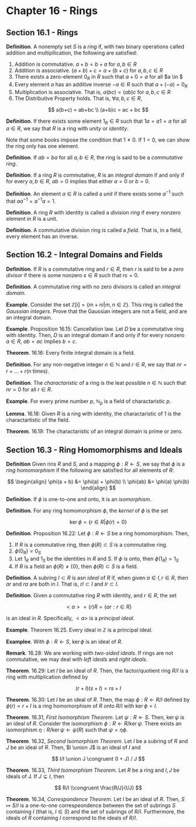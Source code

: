 # Chapter 16 - Rings
## Section 16.1 - Rings

**Definition**. A nonempty set $S$ is a *ring* if, with two binary operations called addition and multipllication, the following are satisfied:

1. Addition is commutative. $a + b = b + a$ for $a, b \in R$
2. Addition is associative. $(a + b) + c = a + (b + c)$ for $a, b, c \in R$
3. There exists a zero-element $0_R$ in $R$ such that $a + 0 = a$ for all $a \in $
4. Every element $a$ has an additive inverse $-a \in R$ such that $a + (-a) = 0_R$
5. Multiplication is associative. That is, $a(bc) = (ab)c$ for $a, b, c \in R$
6. The Distributive Property holds. That is, $\forall a, b, c \in R,$

$$
a(b+c) = ab+bc \\
(a+b)c = ac + bc
$$

**Definition**. If there exists some element $1_R \in R$ such that $1a = a1 = a$ for all $a \in R$, we say that $R$ is a ring with *unity* or *identity*.

Note that some books impose the condition that $1 \neq 0$. If $1 = 0$, we can show the ring only has one element.

**Definition**. If $ab = ba$ for all $a, b \in R$, the ring is said to be a *commutative ring*.

**Definition**. If a ring $R$ is commutative, $R$ is an *integral domain* if and only if for every $a, b \in R$, $ab = 0$ implies that either $a = 0$ or $b = 0$.

**Definition**. An element $a \in R$ is called a *unit* if there exists some $a^{-1}$ such that $a a^{-1} = a^{-1} a = 1$.

**Definition**. A ring $R$ with identity is called a *division ring* if every nonzero element in $R$ is a unit.

**Definition**. A commutative division ring is called a *field*. That is, in a field, every element has an inverse.

## Section 16.2 - Integral Domains and Fields

**Definition**. If $R$ is a commutative ring and $r \in R$, then $r$ is said to be a *zero divisor* if there is some nonzero $s \in R$ such that $rs = 0$.

**Definition**. A commutative ring with no zero divisors is called an *integral domain*.

**Example**. Consider the set $\mathbb{Z}[i] = \{m + ni | m, n \in \mathbb{Z}\}$. This ring is called the *Gaussian integers*. Prove that the Gaussian integers are not a field, and are an integral domain.

**Example**. Proposition 16.15: Cancellation law. Let $D$ be a commutative ring with identity. Then, $D$ is an integral domain if and only if for every nonzero $a \in R$, $ab = ac$ implies $b = c$.

**Theorem**. 16.16: Every finite integral domain is a field.

**Definition**. For any non-negative integer $n \in \mathbb{N}$ and $r \in R$, we say that $nr = r + ... + r \text{(n times)}$.

**Definition**. The *charactaristic* of a ring is the leat possible $n \in \mathbb{N}$ such that $nr = 0$ for all $r \in R$.

**Example**. For every prime number $p$, $\mathbb{N}_p$ is a field of charactaristic $p$.

**Lemma**. 16.18: Given $R$ is a ring with identity, the charactaristic of $1$ is the charactartistic of the field.

**Theorem**. 16.19: The charactaristic of an integral domain is prime or zero.

## Section 16.3 - Ring Homomorphisms and Ideals

**Definition** Given rins $R$ and $S$, and a mapping $\phi: R \leftarrow S$, we say that $\phi$ is a *ring homomorphism* if the following are satisfied for all elements of $R$:

$$
\begin{align}
    \phi(a + b) &= \phi(a) + \phi(b) \\
    \phi(ab) &= \phi(a) \phi(b)
\end{align}
$$

**Definition**. If $\phi$ is one-to-one and onto, it is an *isomorphism*.

**Definition**. For any ring homomorphism $\phi$, the *kernel* of $\phi$ is the set

$$
\ker \phi = \{ r \in R | \phi(r) = 0 \}
$$

**Definition**. Proposition 16.22: Let $\phi: R \leftarrow S$ be a ring homomorphism. Then,

1. If $R$ is a commutative ring, then $\phi(R) \subset S$ is a commutative ring.
2. $\phi(0_R) = 0_S$
3. Let $1_R$ and $1_S$ be the identities in $R$ and $S$. If $\phi$ is onto, then $\phi(1_R) = 1_S$
4. If $R$ is a field an $\phi(R) \neq \{0\}$, then $\phi(R) \subset S$ is a field.

**Definition**. A subring $I \subset R$ is asn *ideal* of $R$ if, when given $a \in I, r \in R$, then $ar$ and $ra$ are both in $I$. That is, $rI \subset I$ and $Ir \subset I$.

**Definition**. Given a commutative ring $R$ with identity, and $r \in R$, the set

$$
<a> = (r)R = \{ ar : r \in R \}
$$

is an ideal in $R$. Specifically, $<a>$ is a *principal ideal*.

**Example**. Theorem 16.25. Every ideal in $\mathbb{Z}$ is a principal ideal.

**Examplee**. With $\phi: R \leftarrow S$, $\ker \phi$ is an ideal of $R$.

**Remark**. 16.28: We are working with *two-sided ideals*. If rings are not commutative, we may deal with *left ideals* and *right ideals*.

**Theorem**. 16.29: Let  $I$ be an ideal of $R$. Then, the factor/quotient ring $R/I$ is a ring with multiplication defined by

$$
(r + I)(s + I) = rs + I
$$

**Theorem**. 16.30: Let $I$ be an ideal of $R$. Then, the map $\phi: R \leftarrow R/I$ defined by $\phi(r) = r + I$ is a ring homomorphism of $R$ onto $R/I$ with $\ker \phi = I$.

**Theorem**. 16.31, *First Isomorphism Theorem*. Let $\psi: R \leftarrow S$. Then, $\ker \psi$ is an ideal of $R$. Consider the isomorphism $\phi: R \leftarrow R/\ker \psi$. There exists an isomorphism $\eta: R / \ker \psi \leftarrow \psi(R)$ such that $\psi = \eta \phi$.

**Theorem**. 16.32, *Second Isomorphism Theorem*. Let $I$ be a subring of $R$ and $J$ be an ideal of $R$. Then, $I \union J$ is an ideal of $I$ and

$$
I/I \union J \congruent (I + J) / J
$$

**Theorem**. 16.33, *Third Isomorphism Theorem*. Let $R$ be a ring and $I, J$ be ideals of J. If $J \subsetneq I$, then

$$
R/I \\congruent \frac{R/J}{I/J}
$$

**Theorem**. 16.34, *Correspondence Theorem*. Let $I$ be an ideal of $R$. Then, $S \mapsto S/I$ is a one-to-one correspeondence between the set of subrings $S$ containing $I$ (that is, $I \in S$) and the set of subrings of $R/I$. Furthermore, the ideals of $R$ containing $I$ correspond to the ideals of $R/I$.